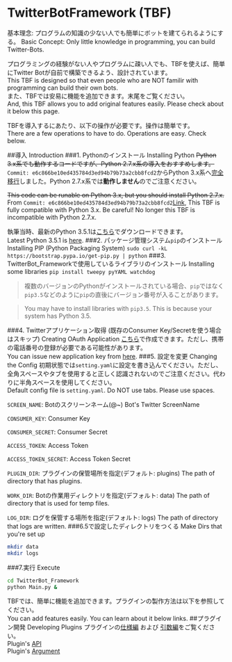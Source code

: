 # TwitterBotFramework (TBF)
基本理念: プログラムの知識の少ない人でも簡単にボットを建てられるようにする。
Basic Concept: Only little knowledge in programming, you can build Twitter-Bots.

プログラミングの経験がない人やプログラムに疎い人でも、TBFを使えば、簡単にTwitter Botが自前で構築できるよう、設計されています。<br>
This TBF is designed so that even people who are NOT familir with programming can build their own bots.<br>
また、TBFでは安易に機能を追加できます。末尾をご覧ください。<br>
And, this TBF allows you to add original features easily. Please check about it below this page.

TBFを導入するにあたり、以下の操作が必要です。操作は簡単です。<br>
There are a few operations to have to do. Operations are easy. Check below.

##導入 Introduction
###1. Pythonのインストール Installing Python
<del>Python 3.x系でも動作するコードですが、Python 2.7.x系の導入をおすすめします。</del><br>
`Commit: e6c866be10ed435784d3ed94b79b73a2cbb8fcd2`からPython 3.x系へ[完全移行](https://github.com/NephyProject/TwitterBot_Framework/commit/e6c866be10ed435784d3ed94b79b73a2cbb8fcd2)しました。Python 2.7.x系では**動作しません**のでご注意ください。<br>

<del>This code can be runable on Python 3.x, but you should install Python 2.7.x.</del><br>
From `Commit: e6c866be10ed435784d3ed94b79b73a2cbb8fcd2`[Link](https://github.com/NephyProject/TwitterBot_Framework/commit/e6c866be10ed435784d3ed94b79b73a2cbb8fcd2), This TBF is fully compatible with Python 3.x. Be careful! No longer this TBF is incompatible with Python 2.7.x.

執筆当時、最新のPython 3.5.1は[こちら](https://www.python.org/downloads/release/python-351/)でダウンロードできます。<br>
Latest Python 3.5.1 is [here](https://www.python.org/downloads/release/python-351/).
###2. パッケージ管理システム`pip`のインストール Installing PIP (Python Packaging System)
`sudo curl -kL https://bootstrap.pypa.io/get-pip.py | python`
###3. TwitterBot_Frameworkで使用しているライブラリのインストール Installing some libraries
`pip install tweepy pyYAML watchdog`
>複数のバージョンのPythonがインストールされている場合、`pip`ではなく`pip3.5`などのように`pip`の直後にバージョン番号が入ることがあります。

>You may have to install libraries with `pip3.5`. This is because your system has Python 3.5.

###4. Twitterアプリケーション取得 (既存のConsumer Key/Secretを使う場合はスキップ) Creating OAuth Application
[こちら](https://apps.twitter.com/app/new)で作成できます。ただし、携帯の電話番号の登録が必要である可能性があります。<br>
You can issue new application key from [here](https://apps.twitter.com/app/new).
###5. 設定を変更 Changing the Config
初期状態では`setting.yaml`に設定を書き込んでください。ただし、全角スペースやタブを使用すると正しく認識されないのでご注意ください。代わりに半角スペースを使用してください。<br>
Default config file is `setting.yaml`. Do NOT use tabs. Please use spaces.

`SCREEN_NAME`: Botのスクリーンネーム(@~) Bot's Twitter ScreenName

`CONSUMER_KEY`: Consumer Key

`CONSUMER_SECRET`: Consumer Secret

`ACCESS_TOKEN`: Access Token

`ACCESS_TOKEN_SECRET`: Access Token Secret

`PLUGIN_DIR`: プラグインの保管場所を指定(デフォルト: plugins) The path of directory that has plugins.

`WORK_DIR`: Botの作業用ディレクトリを指定(デフォルト: data) The path of directory that is used for temp files.

`LOG_DIR`: ログを保管する場所を指定(デフォルト: logs) The path of directory that logs are written.
###6.5で設定したディレクトリをつくる Make Dirs that you're set up
```bash
mkdir data
mkdir logs
```
###7.実行 Execute
```bash
cd TwitterBot_Framework
python Main.py &
```

TBFでは、簡単に機能を追加できます。プラグインの製作方法は以下を参照してください。<br>
You can add features easily. You can learn about it below links.
##プラグイン開発 Developing Plugins
プラグインの[仕様編](https://github.com/NephyProject/TwitterBotFramework/wiki/%5B%E3%83%97%E3%83%A9%E3%82%B0%E3%82%A4%E3%83%B3%5D%E4%BB%95%E6%A7%98) および [引数編](https://github.com/NephyProject/TwitterBotFramework/wiki/%5B%E3%83%97%E3%83%A9%E3%82%B0%E3%82%A4%E3%83%B3%5D%E5%BC%95%E6%95%B0)をご覧ください。<br>
Plugin's [API](https://github.com/NephyProject/TwitterBotFramework/wiki/%5B%E3%83%97%E3%83%A9%E3%82%B0%E3%82%A4%E3%83%B3%5D%E4%BB%95%E6%A7%98)<br>
Plugin's [Argument](https://github.com/NephyProject/TwitterBotFramework/wiki/%5B%E3%83%97%E3%83%A9%E3%82%B0%E3%82%A4%E3%83%B3%5D%E5%BC%95%E6%95%B0)
